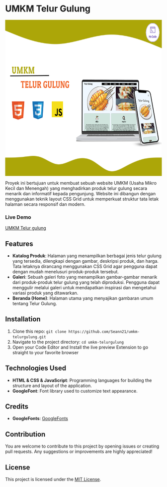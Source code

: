 # UMKM Telur Gulung

<img src="images/UMKM Telur gulung.png" alt="wirausaha Telur gulung" width="600" height="500" align="center" />

Proyek ini bertujuan untuk membuat sebuah website UMKM (Usaha Mikro Kecil dan Menengah) yang menghadirkan produk telur gulung secara menarik dan informatif kepada pengunjung. Website ini dibangun dengan menggunakan teknik layout CSS Grid untuk memperkuat struktur tata letak halaman secara responsif dan modern.

### Live Demo
[UMKM Telur gulung](https://umkm-telurgulung.vercel.app/)

## Features
- **Katalog Produk**: Halaman yang menampilkan berbagai jenis telur gulung yang tersedia, dilengkapi dengan gambar, deskripsi produk, dan harga. Tata letaknya dirancang menggunakan CSS Grid agar pengguna dapat dengan mudah menelusuri produk-produk tersebut.
- **Galeri**: Sebuah galeri foto yang menampilkan gambar-gambar menarik dari produk-produk telur gulung yang telah diproduksi. Pengguna dapat menggulir melalui galeri untuk mendapatkan inspirasi dan mengetahui variasi produk yang ditawarkan.
- **Beranda (Home)**: Halaman utama yang menyajikan gambaran umum tentang Telur Gulung.

## Installation
1. Clone this repo: `git clone https://github.com/Seann21/umkm-telurgulung.git`
2. Navigate to the project directory: `cd umkm-telurgulung`
3. Open your Code Editor and Install the live preview Extension to go straight to your favorite browser

## Technologies Used
- **HTML & CSS & JavaScript**: Programming languages for building the structure and layout of the application.
- **GoogleFont**: Font library used to customize text appearance.

## Credits
- **GoogleFonts**: [GoogleFonts](https://fonts.google.com/)

## Contribution
You are welcome to contribute to this project by opening issues or creating pull requests. Any suggestions or improvements are highly appreciated!

## License
This project is licensed under the [MIT License](LICENSE).
